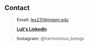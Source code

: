 ## Contact

> **Email:** les231@miami.edu

> [**Luli's LinkedIn**](https://linkedin.com/in/lourdes-schmader-ma-a4461392)

> **Instagram:** @harmonious_beings
